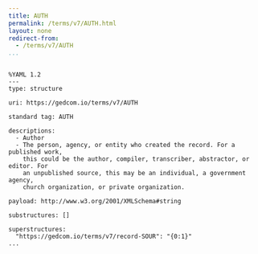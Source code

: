 ```yaml
---
title: AUTH
permalink: /terms/v7/AUTH.html
layout: none
redirect-from:
  - /terms/v7/AUTH
...
```


```

%YAML 1.2
---
type: structure

uri: https://gedcom.io/terms/v7/AUTH

standard tag: AUTH

descriptions:
  - Author
  - The person, agency, or entity who created the record. For a published work,
    this could be the author, compiler, transcriber, abstractor, or editor. For
    an unpublished source, this may be an individual, a government agency,
    church organization, or private organization.

payload: http://www.w3.org/2001/XMLSchema#string

substructures: []

superstructures:
  "https://gedcom.io/terms/v7/record-SOUR": "{0:1}"
...

```
